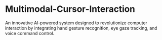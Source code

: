 # Multimodal-Cursor-Interaction
An innovative AI-powered system designed to revolutionize computer interaction by integrating hand gesture recognition, eye gaze tracking, and voice command control.
